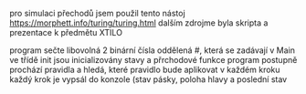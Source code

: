 pro simulaci přechodů jsem použil tento nástoj https://morphett.info/turing/turing.html
dalším zdrojme byla skripta a prezentace k předmětu XTILO

program sečte libovolná 2 binární čísla oddělená #, která se zadávají v Main
ve třídě init jsou inicializovány stavy a přrchodové funkce
program postupně prochází pravidla a hledá, které pravidlo bude aplikovat v každém kroku
každý krok je vypsál do konzole (stav pásky, poloha hlavy a poslední stav
